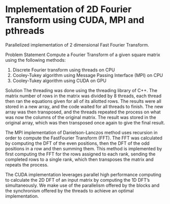# Implementation of 2D Fourier Transform using CUDA, MPI and pthreads

Parallelized implementation of 2 dimensional Fast Fourier Transform.

Problem Statement
Compute a Fourier Transform of a given square matrix using the following methods:
1. Discrete Fourier transform using threads on CPU
2. Cooley-Tukey algorithm using Message Passing Interface (MPI) on CPU
3. Cooley-Tukey algorithm using CUDA on GPU

Solution
The threading was done using the threading library of C++. The matrix number of rows in the matrix
was divided by 8 threads, each thread then ran the equations given for all of its allotted rows. The
results were all stored in a new array, and the code waited for all threads to finish. The new array was
then transposed, and the threads repeated the process on what was now the columns of the original
matrix. The result was stored in the original array, which was then transposed once again to give the
final result.

The MPI implementation of Danielson-Lanczos method uses recursion in order to compute the FastFourier Transform (FFT). The FFT was calculated by computing the DFT of the even positions, then the
DFT of the odd positions in a row and then summing them. This method is implemented by first
computing the FFT for the rows assigned to each rank, sending the completed rows to a single rank,
which then transposes the matrix and repeats the process.

The CUDA implementation leverages parallel high performance computing to calculate the 2D DFT of an
input matrix by computing the 1D DFT’s simultaneously. We make use of the parallelism offered by the
blocks and the synchronism offered by the threads to achieve an optimal implementation.
